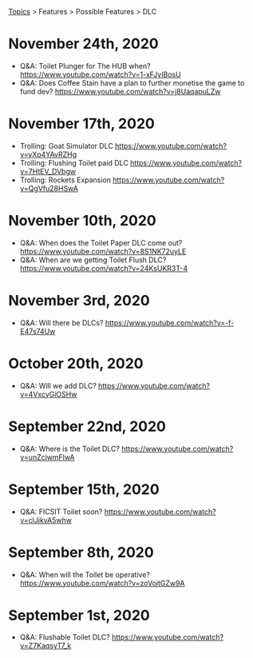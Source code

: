 [Topics](../../../topics.md) > Features > Possible Features > DLC

# November 24th, 2020
* Q&A: Toilet Plunger for The HUB when? https://www.youtube.com/watch?v=1-xFJyIBosU
* Q&A: Does Coffee Stain have a plan to further monetise the game to fund dev? https://www.youtube.com/watch?v=j8UaqapuLZw

# November 17th, 2020
* Trolling: Goat Simulator DLC https://www.youtube.com/watch?v=yXp4YAvRZHg
* Trolling: Flushing Toilet paid DLC https://www.youtube.com/watch?v=7HtEV_DVbgw
* Trolling: Rockets Expansion https://www.youtube.com/watch?v=QgVfu28HSwA

# November 10th, 2020
* Q&A: When does the Toilet Paper DLC come out? https://www.youtube.com/watch?v=8S1NK72uyLE
* Q&A: When are we getting Toilet Flush DLC? https://www.youtube.com/watch?v=24KsUKR3T-4

# November 3rd, 2020
* Q&A: Will there be DLCs? https://www.youtube.com/watch?v=-f-E47s74Uw

# October 20th, 2020
* Q&A: Will we add DLC? https://www.youtube.com/watch?v=4VxcyGiOSHw

# September 22nd, 2020
* Q&A: Where is the Toilet DLC? https://www.youtube.com/watch?v=unZciwmFlwA

# September 15th, 2020
* Q&A: FICSIT Toilet soon? https://www.youtube.com/watch?v=clJjkvA5whw

# September 8th, 2020
* Q&A: When will the Toilet be operative? https://www.youtube.com/watch?v=zoVojtGZw9A

# September 1st, 2020
* Q&A: Flushable Toilet DLC? https://www.youtube.com/watch?v=Z7KaqsyT7_k
